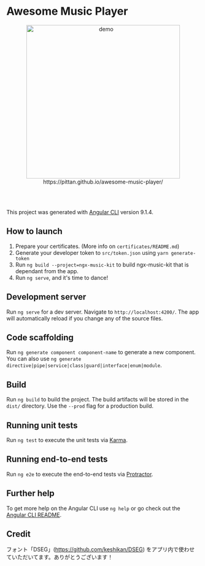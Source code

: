 # Awesome Music Player

<p align="center">
  <a href="https://kabu-bell.pittankopta.net/">
    <img src="https://user-images.githubusercontent.com/6269639/83108702-279c1f80-a0fb-11ea-8428-c6e29f70eac4.gif" width="400" alt="demo">  
  </a><br>
  https://pittan.github.io/awesome-music-player/
</p><br><br>

This project was generated with [Angular CLI](https://github.com/angular/angular-cli) version 9.1.4.

## How to launch
1. Prepare your certificates. (More info on `certificates/README.md`)
1. Generate your developer token to `src/token.json` using `yarn generate-token`
1. Run `ng build --project=ngx-music-kit` to build ngx-music-kit that is dependant from the app.
1. Run `ng serve`, and it's time to dance!

## Development server

Run `ng serve` for a dev server. Navigate to `http://localhost:4200/`. The app will automatically reload if you change any of the source files.

## Code scaffolding

Run `ng generate component component-name` to generate a new component. You can also use `ng generate directive|pipe|service|class|guard|interface|enum|module`.

## Build

Run `ng build` to build the project. The build artifacts will be stored in the `dist/` directory. Use the `--prod` flag for a production build.

## Running unit tests

Run `ng test` to execute the unit tests via [Karma](https://karma-runner.github.io).

## Running end-to-end tests

Run `ng e2e` to execute the end-to-end tests via [Protractor](http://www.protractortest.org/).

## Further help

To get more help on the Angular CLI use `ng help` or go check out the [Angular CLI README](https://github.com/angular/angular-cli/blob/master/README.md).

## Credit
フォント「DSEG」(https://github.com/keshikan/DSEG) をアプリ内で使わせていただいてます。ありがとうございます！
